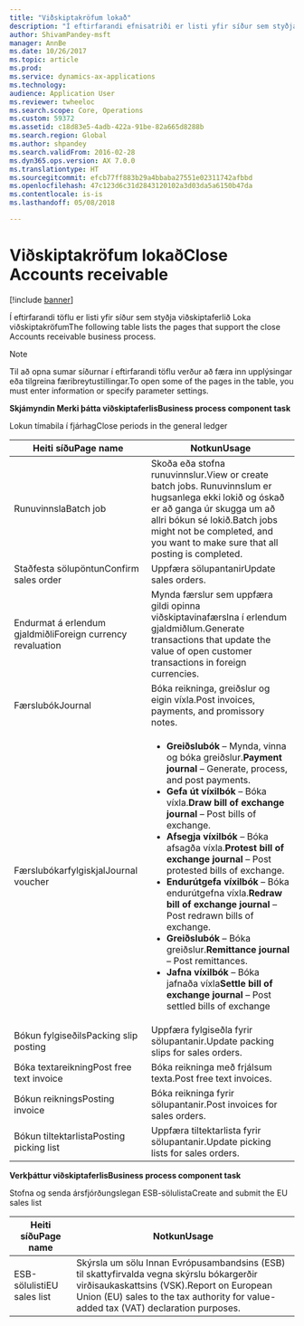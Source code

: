 ```yaml
---
title: "Viðskiptakröfum lokað"
description: "Í eftirfarandi efnisatriði er listi yfir síður sem styðja viðskiptaferlið Loka viðskiptakröfum"
author: ShivamPandey-msft
manager: AnnBe
ms.date: 10/26/2017
ms.topic: article
ms.prod: 
ms.service: dynamics-ax-applications
ms.technology: 
audience: Application User
ms.reviewer: twheeloc
ms.search.scope: Core, Operations
ms.custom: 59372
ms.assetid: c18d83e5-4adb-422a-91be-82a665d8288b
ms.search.region: Global
ms.author: shpandey
ms.search.validFrom: 2016-02-28
ms.dyn365.ops.version: AX 7.0.0
ms.translationtype: HT
ms.sourcegitcommit: efcb77ff883b29a4bbaba27551e02311742afbbd
ms.openlocfilehash: 47c123d6c31d2843120102a3d03da5a6150b47da
ms.contentlocale: is-is
ms.lasthandoff: 05/08/2018

---
```


# <a name="close-accounts-receivable"></a><span data-ttu-id="033e0-103">Viðskiptakröfum lokað</span><span class="sxs-lookup"><span data-stu-id="033e0-103">Close Accounts receivable</span></span>

[!include [banner](../includes/banner.md)]

<span data-ttu-id="033e0-104">Í eftirfarandi töflu er listi yfir síður sem styðja viðskiptaferlið Loka viðskiptakröfum</span><span class="sxs-lookup"><span data-stu-id="033e0-104">The following table lists the pages that support the close Accounts receivable business process.</span></span>

> [!NOTE] 
> <span data-ttu-id="033e0-105">Til að opna sumar síðurnar í eftirfarandi töflu verður að færa inn upplýsingar eða tilgreina færibreytustillingar.</span><span class="sxs-lookup"><span data-stu-id="033e0-105">To open some of the pages in the table, you must enter information or specify parameter settings.</span></span>

<span data-ttu-id="033e0-106">**Skjámyndin Merki þátta viðskiptaferlis**</span><span class="sxs-lookup"><span data-stu-id="033e0-106">**Business process component task**</span></span>                   

<span data-ttu-id="033e0-107">Lokun tímabila í fjárhag</span><span class="sxs-lookup"><span data-stu-id="033e0-107">Close periods in the general ledger</span></span>

| <span data-ttu-id="033e0-108">Heiti síðu</span><span class="sxs-lookup"><span data-stu-id="033e0-108">Page name</span></span>                            | <span data-ttu-id="033e0-109">Notkun</span><span class="sxs-lookup"><span data-stu-id="033e0-109">Usage</span></span>                                                                                      |
|--------------------------------------|--------------------------------------------------------------------------------------------|
|<span data-ttu-id="033e0-110">Runuvinnsla</span><span class="sxs-lookup"><span data-stu-id="033e0-110">Batch job</span></span>                             | <span data-ttu-id="033e0-111">Skoða eða stofna runuvinnslur.</span><span class="sxs-lookup"><span data-stu-id="033e0-111">View or create batch jobs.</span></span> <span data-ttu-id="033e0-112">Runuvinnslum er hugsanlega ekki lokið og óskað er að ganga úr skugga um að allri bókun sé lokið.</span><span class="sxs-lookup"><span data-stu-id="033e0-112">Batch jobs might not be completed, and you want to make sure that all posting is completed.</span></span>                                                                                                               |
|<span data-ttu-id="033e0-113">Staðfesta sölupöntun</span><span class="sxs-lookup"><span data-stu-id="033e0-113">Confirm sales order</span></span>                   | <span data-ttu-id="033e0-114">Uppfæra sölupantanir</span><span class="sxs-lookup"><span data-stu-id="033e0-114">Update sales orders.</span></span>                                                                       |
|<span data-ttu-id="033e0-115">Endurmat á erlendum gjaldmiðli</span><span class="sxs-lookup"><span data-stu-id="033e0-115">Foreign currency revaluation</span></span>          | <span data-ttu-id="033e0-116">Mynda færslur sem uppfæra gildi opinna viðskiptavinafærslna í erlendum gjaldmiðlum.</span><span class="sxs-lookup"><span data-stu-id="033e0-116">Generate transactions that update the value of open customer transactions in foreign currencies.</span></span>                                                                                                                         |
| <span data-ttu-id="033e0-117">Færslubók</span><span class="sxs-lookup"><span data-stu-id="033e0-117">Journal</span></span>                              | <span data-ttu-id="033e0-118">Bóka reikninga, greiðslur og  eigin víxla.</span><span class="sxs-lookup"><span data-stu-id="033e0-118">Post invoices, payments, and promissory notes.</span></span>                                             |
| <span data-ttu-id="033e0-119">Færslubókarfylgiskjal</span><span class="sxs-lookup"><span data-stu-id="033e0-119">Journal voucher</span></span>                      |<ul><li><span data-ttu-id="033e0-120">**Greiðslubók** – Mynda, vinna og bóka greiðslur.</span><span class="sxs-lookup"><span data-stu-id="033e0-120">**Payment journal** – Generate, process, and post payments.</span></span></li><li><span data-ttu-id="033e0-121">**Gefa út víxilbók** – Bóka víxla.</span><span class="sxs-lookup"><span data-stu-id="033e0-121">**Draw bill of exchange journal** – Post bills of exchange.</span></span></li><li><span data-ttu-id="033e0-122">**Afsegja víxilbók** – Bóka afsagða víxla.</span><span class="sxs-lookup"><span data-stu-id="033e0-122">**Protest bill of exchange journal** – Post protested bills of exchange.</span></span></li><li><span data-ttu-id="033e0-123">**Endurútgefa víxilbók** – Bóka endurútgefna víxla.</span><span class="sxs-lookup"><span data-stu-id="033e0-123">**Redraw bill of exchange journal** – Post redrawn bills of exchange.</span></span></li><li><span data-ttu-id="033e0-124">**Greiðslubók** – Bóka greiðslur.</span><span class="sxs-lookup"><span data-stu-id="033e0-124">**Remittance journal** – Post remittances.</span></span></li><li><span data-ttu-id="033e0-125">**Jafna víxilbók** – Bóka jafnaða víxla</span><span class="sxs-lookup"><span data-stu-id="033e0-125">**Settle bill of exchange journal** – Post settled bills of exchange</span></span></li></ul>                   |
| <span data-ttu-id="033e0-126">Bókun fylgiseðils</span><span class="sxs-lookup"><span data-stu-id="033e0-126">Packing slip posting</span></span>                 | <span data-ttu-id="033e0-127">Uppfæra fylgiseðla fyrir sölupantanir.</span><span class="sxs-lookup"><span data-stu-id="033e0-127">Update packing slips for sales orders.</span></span>                                                     |
| <span data-ttu-id="033e0-128">Bóka textareikning</span><span class="sxs-lookup"><span data-stu-id="033e0-128">Post free text invoice</span></span>               | <span data-ttu-id="033e0-129">Bóka reikninga með frjálsum texta.</span><span class="sxs-lookup"><span data-stu-id="033e0-129">Post free text invoices.</span></span>                                                                   |
| <span data-ttu-id="033e0-130">Bókun reiknings</span><span class="sxs-lookup"><span data-stu-id="033e0-130">Posting invoice</span></span>                      | <span data-ttu-id="033e0-131">Bóka reikninga fyrir sölupantanir.</span><span class="sxs-lookup"><span data-stu-id="033e0-131">Post invoices for sales orders.</span></span>                                                            |
| <span data-ttu-id="033e0-132">Bókun tiltektarlista</span><span class="sxs-lookup"><span data-stu-id="033e0-132">Posting picking list</span></span>                 |<span data-ttu-id="033e0-133">Uppfæra tiltektarlista fyrir sölupantanir.</span><span class="sxs-lookup"><span data-stu-id="033e0-133">Update picking lists for sales orders.</span></span>                                                      |

<span data-ttu-id="033e0-134">**Verkþáttur viðskiptaferlis**</span><span class="sxs-lookup"><span data-stu-id="033e0-134">**Business process component task**</span></span>   

<span data-ttu-id="033e0-135">Stofna og senda ársfjórðungslegan ESB-sölulista</span><span class="sxs-lookup"><span data-stu-id="033e0-135">Create and submit the EU sales list</span></span>

| <span data-ttu-id="033e0-136">Heiti síðu</span><span class="sxs-lookup"><span data-stu-id="033e0-136">Page name</span></span>                            | <span data-ttu-id="033e0-137">Notkun</span><span class="sxs-lookup"><span data-stu-id="033e0-137">Usage</span></span>                                                                                      |
|--------------------------------------|--------------------------------------------------------------------------------------------|
|<span data-ttu-id="033e0-138">ESB-sölulisti</span><span class="sxs-lookup"><span data-stu-id="033e0-138">EU sales list</span></span>                         | <span data-ttu-id="033e0-139">Skýrsla um sölu Innan Evrópusambandsins (ESB) til skattyfirvalda vegna skýrslu bókargerðir virðisaukaskattsins (VSK).</span><span class="sxs-lookup"><span data-stu-id="033e0-139">Report on European Union (EU) sales to the tax authority for value-added tax (VAT) declaration purposes.</span></span>                                                                                                                           |







